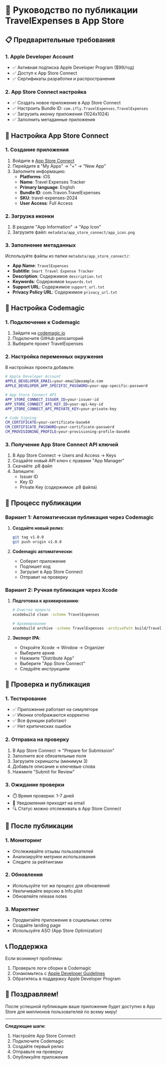 # 🚀 Руководство по публикации TravelExpenses в App Store

## 📋 Предварительные требования

### 1. Apple Developer Account
- ✅ Активная подписка Apple Developer Program ($99/год)
- ✅ Доступ к App Store Connect
- ✅ Сертификаты разработки и распространения

### 2. App Store Connect настройка
- ✅ Создать новое приложение в App Store Connect
- ✅ Настроить Bundle ID: `com.ifly.TravelExpenses.TravelExpenses`
- ✅ Загрузить иконку приложения (1024x1024)
- ✅ Заполнить метаданные приложения

## 🔧 Настройка App Store Connect

### 1. Создание приложения
1. Войдите в [App Store Connect](https://appstoreconnect.apple.com)
2. Перейдите в "My Apps" → "+" → "New App"
3. Заполните информацию:
   - **Platforms**: iOS
   - **Name**: Travel Expenses Tracker
   - **Primary language**: English
   - **Bundle ID**: com.Travon.TravelExpenses
   - **SKU**: travel-expenses-2024
   - **User Access**: Full Access

### 2. Загрузка иконки
1. В разделе "App Information" → "App Icon"
2. Загрузите файл: `metadata/app_store_connect/app_icon.png`

### 3. Заполнение метаданных
Используйте файлы из папки `metadata/app_store_connect/`:

- **App Name**: `TravelExpenses`
- **Subtitle**: `Smart Travel Expense Tracker`
- **Description**: Содержимое `description.txt`
- **Keywords**: Содержимое `keywords.txt`
- **Support URL**: Содержимое `support_url.txt`
- **Privacy Policy URL**: Содержимое `privacy_url.txt`

## 🔑 Настройка Codemagic

### 1. Подключение к Codemagic
1. Зайдите на [codemagic.io](https://codemagic.io)
2. Подключите GitHub репозиторий
3. Выберите проект TravelExpenses

### 2. Настройка переменных окружения
В настройках проекта добавьте:

```bash
# Apple Developer Account
APPLE_DEVELOPER_EMAIL=your-email@example.com
APPLE_DEVELOPER_APP_SPECIFIC_PASSWORD=your-app-specific-password

# App Store Connect API
APP_STORE_CONNECT_ISSUER_ID=your-issuer-id
APP_STORE_CONNECT_API_KEY_ID=your-api-key-id
APP_STORE_CONNECT_API_PRIVATE_KEY=your-private-key

# Code Signing
CM_CERTIFICATE=your-certificate-base64
CM_CERTIFICATE_PASSWORD=your-certificate-password
CM_PROVISIONING_PROFILE=your-provisioning-profile-base64
```

### 3. Получение App Store Connect API ключей
1. В App Store Connect → Users and Access → Keys
2. Создайте новый API ключ с правами "App Manager"
3. Скачайте .p8 файл
4. Запишите:
   - Issuer ID
   - Key ID
   - Private Key (содержимое .p8 файла)

## 🚀 Процесс публикации

### Вариант 1: Автоматическая публикация через Codemagic

1. **Создайте новый релиз**:
   ```bash
   git tag v1.0.0
   git push origin v1.0.0
   ```

2. **Codemagic автоматически**:
   - Соберет приложение
   - Подпишет код
   - Загрузит в App Store Connect
   - Отправит на проверку

### Вариант 2: Ручная публикация через Xcode

1. **Подготовка к архивированию**:
   ```bash
   # Очистка проекта
   xcodebuild clean -scheme TravelExpenses
   
   # Архивирование
   xcodebuild archive -scheme TravelExpenses -archivePath build/TravelExpenses.xcarchive
   ```

2. **Экспорт IPA**:
   - Откройте Xcode → Window → Organizer
   - Выберите архив
   - Нажмите "Distribute App"
   - Выберите "App Store Connect"
   - Следуйте инструкциям

## 📱 Проверка и публикация

### 1. Тестирование
- ✅ Приложение работает на симуляторе
- ✅ Иконки отображаются корректно
- ✅ Все функции работают
- ✅ Нет критических ошибок

### 2. Отправка на проверку
1. В App Store Connect → "Prepare for Submission"
2. Заполните все обязательные поля
3. Загрузите скриншоты (минимум 3)
4. Добавьте описание и ключевые слова
5. Нажмите "Submit for Review"

### 3. Ожидание проверки
- ⏱️ Время проверки: 1-7 дней
- 📧 Уведомления приходят на email
- 🔍 Статус можно отслеживать в App Store Connect

## 🎯 После публикации

### 1. Мониторинг
- Отслеживайте отзывы пользователей
- Анализируйте метрики использования
- Следите за рейтингами

### 2. Обновления
- Используйте тот же процесс для обновлений
- Увеличивайте версию в Info.plist
- Обновляйте release notes

### 3. Маркетинг
- Продвигайте приложение в социальных сетях
- Создайте landing page
- Используйте ASO (App Store Optimization)

## 📞 Поддержка

Если возникнут проблемы:
1. Проверьте логи сборки в Codemagic
2. Ознакомьтесь с [Apple Developer Guidelines](https://developer.apple.com/app-store/review/guidelines/)
3. Обратитесь в поддержку Apple Developer Program

## 🎉 Поздравляем!

После успешной публикации ваше приложение будет доступно в App Store для миллионов пользователей по всему миру!

---

**Следующие шаги:**
1. Настройте App Store Connect
2. Подключите Codemagic
3. Создайте первый релиз
4. Отправьте на проверку
5. Опубликуйте приложение 